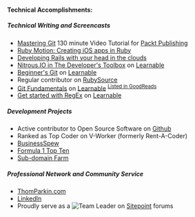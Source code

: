 #### Technical Accomplishments:

##### Technical Writing and Screencasts

  * [Mastering Git](http://goo.gl/iC43kt) 130 minute Video Tutorial for [Packt Publishing](https://www.packtpub.com/)
  * [Ruby Motion: Creating iOS apps in Ruby](http://www.meetup.com/Orlando-Ruby/events/97497992/)
  * [Developing Rails with your head in the clouds](http://www.meetup.com/Orlando-Ruby/events/117192572/)
  * [Nitrous.IO in The Developer's Toolbox](https://learnable.com/hub/play/47) on [Learnable](https://learnable.com)
  * [Beginner's Git](http://www.sitepoint.com/learnable-screencast-intro-to-git/) on [Learnable](https://learnable.com)
  * Regular contributor on [RubySource](http://www.sitepoint.com/author/tparkin/)
  * [Git Fundamentals](https://learnable.com/books/git-fundamentals) on [Learnable](https://learnable.com) <sup>[Listed in GoodReads](http://www.goodreads.com/author/show/7730347.Thom_Parkin)</sup>
  * [Get started with RegEx](https://learnable.com/jumpcasts/get-started-with-regex-67/video) on [Learnable](https://learnable.com)

##### Development Projects

  * Active contributor to Open Source Software on [Github](https://github.com/ParkinT)
  * Ranked as Top Coder on V-Worker (formerly Rent-A-Coder)
  * [BusinessSpew](bs.leveragedsynergies.com)
  * [Formula 1 Top Ten](http://f1topten.com)
  * [Sub-domain Farm](http://www.enderstore.com/)

##### Professional Network and Community Service

  * [ThomParkin.com](http://ThomParkin.com)
  * [LinkedIn](http://www.linkedin.com/in/thomparkin)
  * Proudly serve as a ![Team Leader](http://www.sitepoint.com/forums/images/common/ranks/spf_teamLeader.png "Sitepoint Team Leader") on [Sitepoint](http://sitepoint.com/forums) forums
